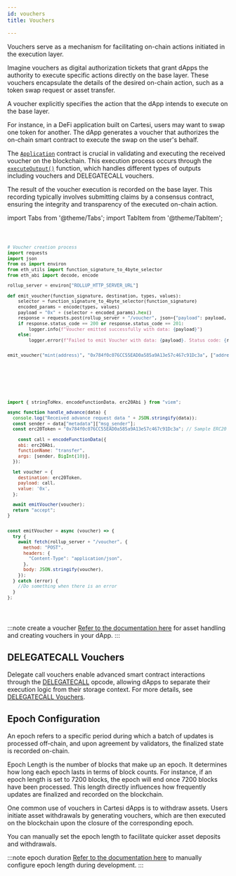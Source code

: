 ```yaml
---
id: vouchers
title: Vouchers

---
```


Vouchers serve as a mechanism for facilitating on-chain actions initiated in the execution layer.

Imagine vouchers as digital authorization tickets that grant dApps the authority to execute specific actions directly on the base layer. These vouchers encapsulate the details of the desired on-chain action, such as a token swap request or asset transfer.

A voucher explicitly specifies the action that the dApp intends to execute on the base layer.

For instance, in a DeFi application built on Cartesi, users may want to swap one token for another. The dApp generates a voucher that authorizes the on-chain smart contract to execute the swap on the user's behalf.

The [`Application`](../contracts/application.md) contract is crucial in validating and executing the received voucher on the blockchain. This execution process occurs through the [`executeOutput()`](../../contracts/application/#executeoutput) function, which handles different types of outputs including vouchers and DELEGATECALL vouchers.

The result of the voucher execution is recorded on the base layer. This recording typically involves submitting claims by a consensus contract, ensuring the integrity and transparency of the executed on-chain action.

import Tabs from '@theme/Tabs';
import TabItem from '@theme/TabItem';

<Tabs>
<TabItem value="Python" label="Python" default>
<pre><code>

```python
# Voucher creation process
import requests
import json
from os import environ
from eth_utils import function_signature_to_4byte_selector
from eth_abi import decode, encode

rollup_server = environ["ROLLUP_HTTP_SERVER_URL"]

def emit_voucher(function_signature, destination, types, values):
    selector = function_signature_to_4byte_selector(function_signature)    
    encoded_params = encode(types, values)
    payload = "0x" + (selector + encoded_params).hex()
    response = requests.post(rollup_server + "/voucher", json={"payload": payload, "destination": destination, "value": '0x' + encode(["uint256"], [0]).hex()})
    if response.status_code == 200 or response.status_code == 201:
        logger.info(f"Voucher emitted successfully with data: {payload}")
    else:
        logger.error(f"Failed to emit Voucher with data: {payload}. Status code: {response.status_code}")


emit_voucher("mint(address)", "0x784f0c076CC55EAD0a585a9A13e57c467c91Dc3a", ["address"], [data["metadata"]["msg_sender"]])
```

</code></pre>
</TabItem>

<TabItem value="Javascript" label="Javascript" default>
<pre><code>

```javascript
import { stringToHex, encodeFunctionData, erc20Abi } from "viem";

async function handle_advance(data) {
  console.log("Received advance request data " + JSON.stringify(data));
  const sender = data["metadata"]["msg_sender"];
  const erc20Token = "0x784f0c076CC55EAD0a585a9A13e57c467c91Dc3a"; // Sample ERC20 token address

    const call = encodeFunctionData({
    abi: erc20Abi,
    functionName: "transfer",
    args: [sender, BigInt(10)],
  });

  let voucher = {
    destination: erc20Token,
    payload: call,
    value: '0x',
  };

  await emitVoucher(voucher);
  return "accept";
}


const emitVoucher = async (voucher) => {
  try {
    await fetch(rollup_server + "/voucher", {
      method: "POST",
      headers: {
        "Content-Type": "application/json",
      },
      body: JSON.stringify(voucher),
    });
  } catch (error) {
    //Do something when there is an error
  }
};

```

</code></pre>
</TabItem>

</Tabs>

:::note create a voucher
[Refer to the documentation here](../../development/asset-handling.md) for asset handling and creating vouchers in your dApp.
:::

## DELEGATECALL Vouchers

Delegate call vouchers enable advanced smart contract interactions through the [DELEGATECALL](https://www.evm.codes/?fork=cancun#f4) opcode, allowing dApps to separate their execution logic from their storage context. For more details, see [DELEGATECALL Vouchers](./delegate-call-vouchers.md).

## Epoch Configuration

An epoch refers to a specific period during which a batch of updates is processed off-chain, and upon agreement by validators, the finalized state is recorded on-chain.

Epoch Length is the number of blocks that make up an epoch. It determines how long each epoch lasts in terms of block counts. For instance, if an epoch length is set to 7200 blocks, the epoch will end once 7200 blocks have been processed. This length directly influences how frequently updates are finalized and recorded on the blockchain.

One common use of vouchers in Cartesi dApps is to withdraw assets. Users initiate asset withdrawals by generating vouchers, which are then executed on the blockchain upon the closure of the corresponding epoch.

You can manually set the epoch length to facilitate quicker asset deposits and withdrawals.

:::note epoch duration
[Refer to the documentation here](../../development/cli-commands.md/#run) to manually configure epoch length during development.
:::
